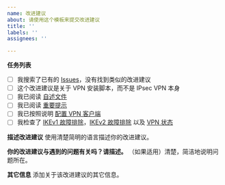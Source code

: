 ```yaml
---
name: 改进建议
about: 请使用这个模板来提交改进建议
title: ''
labels: ''
assignees: ''

---
```


**任务列表**

- [ ] 我搜索了已有的 [Issues](https://github.com/sbcarp/setup-ipsec-vpn/issues?q=is%3Aissue)，没有找到类似的改进建议
- [ ] 这个改进建议是关于 VPN 安装脚本，而不是 IPsec VPN 本身
- [ ] 我已阅读 [自述文件](https://github.com/sbcarp/setup-ipsec-vpn/blob/master/README-zh.md)
- [ ] 我已阅读 [重要提示](https://github.com/sbcarp/setup-ipsec-vpn/blob/master/README-zh.md#重要提示)
- [ ] 我已按照说明 [配置 VPN 客户端](https://github.com/sbcarp/setup-ipsec-vpn/blob/master/README-zh.md#下一步)
- [ ] 我检查了 [IKEv1 故障排除](https://github.com/sbcarp/setup-ipsec-vpn/blob/master/docs/clients-zh.md#ikev1-故障排除)，[IKEv2 故障排除](https://github.com/sbcarp/setup-ipsec-vpn/blob/master/docs/ikev2-howto-zh.md#ikev2-故障排除) 以及 [VPN 状态](https://github.com/sbcarp/setup-ipsec-vpn/blob/master/docs/clients-zh.md#检查日志及-vpn-状态)

**描述改进建议**
使用清楚简明的语言描述你的改进建议。

**你的改进建议与遇到的问题有关吗？请描述。**
（如果适用）清楚，简洁地说明问题所在。

**其它信息**
添加关于该改进建议的其它信息。
